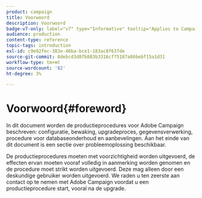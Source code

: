 ```yaml
---
product: campaign
title: Voorwoord
description: Voorwoord
badge-v7-only: label="v7" type="Informative" tooltip="Applies to Campaign Classic v7 only"
audience: production
content-type: reference
topic-tags: introduction
exl-id: c9e92fec-383e-46ba-bce1-183ac8f637de
source-git-commit: 8debcd3d8fb883b3316cf75187a86bebf15a1d31
workflow-type: tm+mt
source-wordcount: '82'
ht-degree: 3%

---
```


# Voorwoord{#foreword}



In dit document worden de productieprocedures voor Adobe Campaign beschreven: configuratie, bewaking, upgradeproces, gegevensverwerking, procedure voor databaseonderhoud en aanbevelingen. Aan het einde van dit document is een sectie over probleemoplossing beschikbaar.

De productieprocedures moeten met voorzichtigheid worden uitgevoerd, de effecten ervan moeten vooraf volledig in aanmerking worden genomen en de procedure moet strikt worden uitgevoerd. Deze mag alleen door een deskundige gebruiker worden uitgevoerd. We raden u ten zeerste aan contact op te nemen met Adobe Campaign voordat u een productieprocedure start, vooral na de upgrade.
